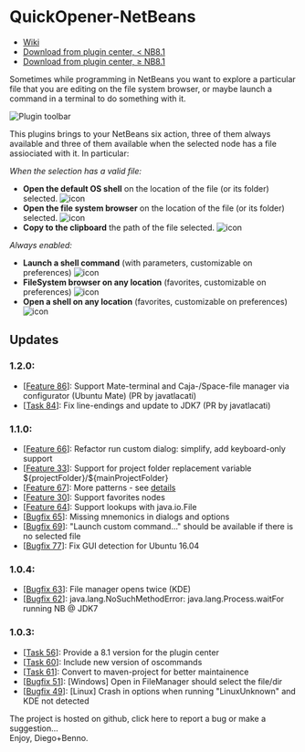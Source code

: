 QuickOpener-NetBeans
====================

* [Wiki](https://github.com/dzsessona/QuickOpener-NetBeans/wiki/Home)<br/>
* [Download from plugin center, < NB8.1 ](http://plugins.netbeans.org/plugin/43217/quickopener)
* [Download from plugin center, &ge; NB8.1](http://plugins.netbeans.org/plugin/62668/?show=true)

Sometimes while programming in NetBeans you want to explore a particular file that you are editing on the file system browser, or maybe launch a command in a terminal to do something with it.

![Plugin toolbar](https://raw.githubusercontent.com/dzsessona/QuickOpener-NetBeans/master/QuickOpener/qoscreenshots/shot2.png)

This plugins brings to your NetBeans six action, three of them always available and three of them available when the selected node has a file assiociated with it. In particular:

_When the selection has a valid file:_

* **Open the default OS shell** on the location of the file (or its folder) selected.
![icon](https://raw.githubusercontent.com/dzsessona/QuickOpener-NetBeans/master/QuickOpener/qoscreenshots/shot7.PNG)&nbsp; 
* **Open the file system browser** on the location of the file (or its folder) selected.
![icon](https://raw.githubusercontent.com/dzsessona/QuickOpener-NetBeans/master/QuickOpener/qoscreenshots/shot8.png)&nbsp; 
* **Copy to the clipboard** the path of the file selected.
![icon](https://raw.githubusercontent.com/dzsessona/QuickOpener-NetBeans/master/QuickOpener/qoscreenshots/shot9.PNG)&nbsp; 

_Always enabled:_

* **Launch a shell command** (with parameters, customizable on preferences) ![icon](https://raw.githubusercontent.com/dzsessona/QuickOpener-NetBeans/master/QuickOpener/qoscreenshots/launch.png)&nbsp; 
* **FileSystem browser on any location** (favorites, customizable on preferences)
![icon](https://raw.githubusercontent.com/dzsessona/QuickOpener-NetBeans/master/QuickOpener/qoscreenshots/shot10.png)&nbsp; 
* **Open a shell on any location** (favorites, customizable on preferences)
![icon](https://raw.githubusercontent.com/dzsessona/QuickOpener-NetBeans/master/QuickOpener/qoscreenshots/shot11.png)&nbsp; 

<h2>Updates</h2>

<h3>1.2.0:</h3>
<ul>
<li>[<a href="https://github.com/dzsessona/QuickOpener-NetBeans/pull/86">Feature 86</a>]: Support Mate-terminal and Caja-/Space-file manager via configurator (Ubuntu Mate) (PR by javatlacati)</li>
<li>[<a href="https://github.com/dzsessona/QuickOpener-NetBeans/pull/84">Task 84</a>]: Fix line-endings and update to JDK7 (PR by javatlacati)</li>
</ul>

<h3>1.1.0:</h3>
<ul>
<li>[<a href="https://github.com/dzsessona/QuickOpener-NetBeans/issues/66">Feature 66</a>]: Refactor run custom dialog: simplify, add keyboard-only support</li>
<li>[<a href="https://github.com/dzsessona/QuickOpener-NetBeans/issues/33">Feature 33</a>]: Support for project folder replacement variable ${projectFolder}/${mainProjectFolder}</li>
<li>[<a href="https://github.com/dzsessona/QuickOpener-NetBeans/issues/67">Feature 67</a>]: More patterns - see <a href="https://github.com/dzsessona/QuickOpener-NetBeans/issues/67">details</a></li>
<li>[<a href="https://github.com/dzsessona/QuickOpener-NetBeans/issues/30">Feature 30</a>]: Support favorites nodes</li>
<li>[<a href="https://github.com/dzsessona/QuickOpener-NetBeans/issues/64">Feature 64</a>]: Support lookups with java.io.File</li>
<li>[<a href="https://github.com/dzsessona/QuickOpener-NetBeans/issues/65">Bugfix 65</a>]: Missing mnemonics in dialogs and options</li>
<li>[<a href="https://github.com/dzsessona/QuickOpener-NetBeans/issues/69">Bugfix 69</a>]: "Launch custom command..." should be available if there is no selected file</li>
<li>[<a href="https://github.com/dzsessona/QuickOpener-NetBeans/issues/77">Bugfix 77</a>]: Fix GUI detection for Ubuntu 16.04</li>
</ul>

<h3>1.0.4:</h3>
<ul>
<li>[<a href="https://github.com/dzsessona/QuickOpener-NetBeans/issues/63">Bugfix 63</a>]: File manager opens twice (KDE)</li>
<li>[<a href="https://github.com/dzsessona/QuickOpener-NetBeans/issues/62">Bugfix 62</a>]: java.lang.NoSuchMethodError: java.lang.Process.waitFor running NB @ JDK7</li>
 </ul>

<h3>1.0.3:</h3>
<ul>
<li>[<a href="https://github.com/dzsessona/QuickOpener-NetBeans/issues/56">Task 56</a>]: Provide a 8.1 version for the plugin center</li>
<li>[<a href="https://github.com/dzsessona/QuickOpener-NetBeans/issues/60">Task 60</a>]: Include new version of oscommands</li>
<li>[<a href="https://github.com/dzsessona/QuickOpener-NetBeans/issues/61">Task 61</a>]: Convert to maven-project for better maintainence</li>
<li>[<a href="https://github.com/dzsessona/QuickOpener-NetBeans/issues/51">Bugfix 51</a>]: [Windows] Open in FileManager should select the file/dir</li>
<li>[<a href="https://github.com/dzsessona/QuickOpener-NetBeans/issues/49">Bugfix 49</a>]: [Linux] Crash in options when running "LinuxUnknown" and KDE not detected</li>

 </ul>

<p>The project is hosted on github, click here to report a bug or make a suggestion...
<br>Enjoy, Diego+Benno.</p>
